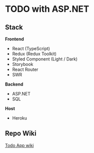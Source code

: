 # TODO with ASP.NET

## Stack

**Frontend** 

- React (TypeScript)
- Redux (Redux Toolkit)
- Styled Component (Light / Dark)
- Storybook
- React Router 
- SWR

**Backend**

- ASP.NET
- SQL

**Host**

- Heroku


## Repo Wiki

[Todo App wiki](https://www.notion.so/thada/Todo-ASP-NET-38ca250ebec3430fb624a86f942bc36c)